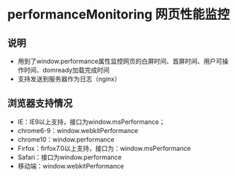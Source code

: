 # performanceMonitoring 网页性能监控

## 说明

* 用到了window.performance属性监控网页的白屏时间、首屏时间、用户可操作时间、domready加载完成时间
* 支持发送到服务器作为日志（nginx）


## 浏览器支持情况
* IE：IE9以上支持，接口为window.msPerformance；
* chrome6-9：window.webkitPerformance
* chrome10：window.performance
* Firfox：firfox7.0以上支持，接口为：window.msPerformance
* Safari：接口为window.performance
* 移动端：window.webkitPerformance